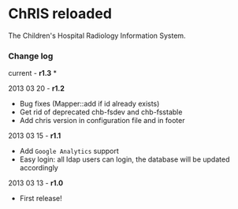 ChRIS reloaded
==============

The Children's Hospital Radiology Information System.

### Change log ###

current - **r1.3**
*

2013 03 20 - **r1.2**
* Bug fixes (Mapper::add if id already exists)
* Get rid of deprecated chb-fsdev and chb-fsstable
* Add chris version in configuration file and in footer

2013 03 15 - **r1.1**

* Add `Google Analytics` support
* Easy login: all ldap users can login, the database will be updated accordingly

2013 03 13 - **r1.0**

* First release!
